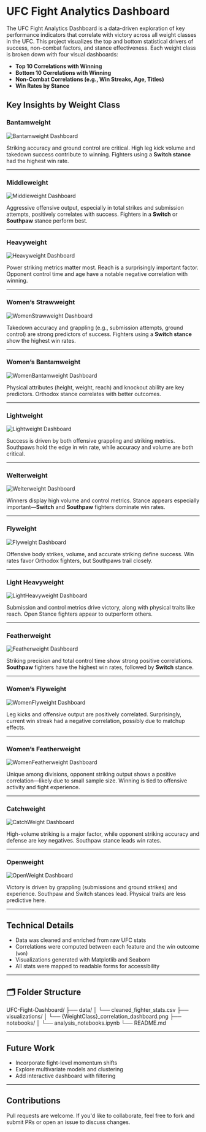 # UFC Fight Analytics Dashboard

The UFC Fight Analytics Dashboard is a data-driven exploration of key performance indicators that correlate with victory across all weight classes in the UFC. This project visualizes the top and bottom statistical drivers of success, non-combat factors, and stance effectiveness. Each weight class is broken down with four visual dashboards:

- **Top 10 Correlations with Winning**
- **Bottom 10 Correlations with Winning**
- **Non-Combat Correlations (e.g., Win Streaks, Age, Titles)**
- **Win Rates by Stance**

## Key Insights by Weight Class

### Bantamweight
![Bantamweight Dashboard](visualizations/Bantamweight_correlation_dashboard.png)

Striking accuracy and ground control are critical. High leg kick volume and takedown success contribute to winning. Fighters using a **Switch stance** had the highest win rate.

---

### Middleweight
![Middleweight Dashboard](visualizations/Middleweight_correlation_dashboard.png)

Aggressive offensive output, especially in total strikes and submission attempts, positively correlates with success. Fighters in a **Switch** or **Southpaw** stance perform best.

---

### Heavyweight
![Heavyweight Dashboard](visualizations/Heavyweight_correlation_dashboard.png)

Power striking metrics matter most. Reach is a surprisingly important factor. Opponent control time and age have a notable negative correlation with winning.

---

### Women’s Strawweight
![WomenStrawweight Dashboard](visualizations/WomenStrawweight_correlation_dashboard.png)

Takedown accuracy and grappling (e.g., submission attempts, ground control) are strong predictors of success. Fighters using a **Switch stance** show the highest win rates.

---

### Women’s Bantamweight
![WomenBantamweight Dashboard](visualizations/WomenBantamweight_correlation_dashboard.png)

Physical attributes (height, weight, reach) and knockout ability are key predictors. Orthodox stance correlates with better outcomes.

---

### Lightweight
![Lightweight Dashboard](visualizations/Lightweight_correlation_dashboard.png)

Success is driven by both offensive grappling and striking metrics. Southpaws hold the edge in win rate, while accuracy and volume are both critical.

---

### Welterweight
![Welterweight Dashboard](visualizations/Welterweight_correlation_dashboard.png)

Winners display high volume and control metrics. Stance appears especially important—**Switch** and **Southpaw** fighters dominate win rates.

---

### Flyweight
![Flyweight Dashboard](visualizations/Flyweight_correlation_dashboard.png)

Offensive body strikes, volume, and accurate striking define success. Win rates favor Orthodox fighters, but Southpaws trail closely.

---

### Light Heavyweight
![LightHeavyweight Dashboard](visualizations/LightHeavyweight_correlation_dashboard.png)

Submission and control metrics drive victory, along with physical traits like reach. Open Stance fighters appear to outperform others.

---

### Featherweight
![Featherweight Dashboard](visualizations/Featherweight_correlation_dashboard.png)

Striking precision and total control time show strong positive correlations. **Southpaw** fighters have the highest win rates, followed by **Switch** stance.

---

### Women’s Flyweight
![WomenFlyweight Dashboard](visualizations/WomenFlyweight_correlation_dashboard.png)

Leg kicks and offensive output are positively correlated. Surprisingly, current win streak had a negative correlation, possibly due to matchup effects.

---

### Women’s Featherweight
![WomenFeatherweight Dashboard](visualizations/WomenFeatherweight_correlation_dashboard.png)

Unique among divisions, opponent striking output shows a positive correlation—likely due to small sample size. Winning is tied to offensive activity and fight experience.

---

### Catchweight
![CatchWeight Dashboard](visualizations/CatchWeight_correlation_dashboard.png)

High-volume striking is a major factor, while opponent striking accuracy and defense are key negatives. Southpaw stance leads win rates.

---

### Openweight
![OpenWeight Dashboard](visualizations/OpenWeight_correlation_dashboard.png)

Victory is driven by grappling (submissions and ground strikes) and experience. Southpaw and Switch stances lead. Physical traits are less predictive here.

---

## Technical Details

- Data was cleaned and enriched from raw UFC stats
- Correlations were computed between each feature and the win outcome (`won`)
- Visualizations generated with Matplotlib and Seaborn
- All stats were mapped to readable forms for accessibility

---

## 🗂 Folder Structure

UFC-Fight-Dashboard/
├── data/
│ └── cleaned_fighter_stats.csv
├── visualizations/
│ └── {WeightClass}_correlation_dashboard.png
├── notebooks/
│ └── analysis_notebooks.ipynb
└── README.md


---

## Future Work

- Incorporate fight-level momentum shifts
- Explore multivariate models and clustering
- Add interactive dashboard with filtering

---

## Contributions

Pull requests are welcome. If you'd like to collaborate, feel free to fork and submit PRs or open an issue to discuss changes.

